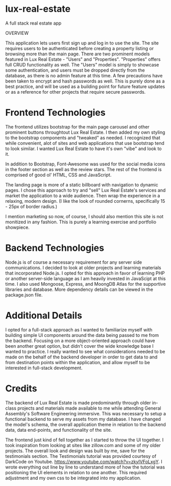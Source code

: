 # lux-real-estate

A full stack real estate app

OVERVIEW

This application lets users first sign up and log in to use the site. The site requires users to be authenticated before creating a property listing or browsing
more than the main page. There are two prominent models featured in Lux Real Estate - "Users" and "Properties". "Properties" offers full CRUD functionality as
well. The "Users" model is simply to showcase some authentication, and users must be dropped directly from the database, as there
is no admin feature at this time. A few precautions have been taken to encrypt and hash passwords as well. This is purely done as a best practice, and will be
used as a building point for future feature updates or as a reference for other projects that require secure passwords.

# Frontend Technologies

The frontend utilizes bootstrap for the main page carousel and other prominent buttons throughtout Lux Real Estate. I then added my own styling to the bootstrap
components and "tweaked" as needed. I recognized that while convenient, alot of sites and web applications that use bootstrap tend to look similar. I wanted
Lux Real Estate to have it's own "vibe" and look to it.

In addition to Bootstrap, Font-Awesome was used for the social media icons in the footer section as well as the review stars. The rest of the frontend is
comprised of good ol' HTML, CSS and JavaScript.

The landing page is more of a static billboard with navigation to dynamic pages. I chose this approach to try and "sell" Lux Real Estate's services and market the
application to a wide audience. Then wrap the experience in a relaxing, modern design. (I like the look of rounded cornerns, specifically 15 - 25px of border radius.)

I mention marketing so now, of course, I should also mention this site is not monitized in any fashion. This is purely a learning exercise and portfolio showpiece.

# Backend Technologies

Node.js is of course a necessary requirement for any server side communications. I decided to look at older projects and learning materials that incorporated Node.js.
I opted for this approach in favor of learning PHP or another server-side language as I am heavily invested in JavaScipt at this time. I also used Mongoose, Express,
and MoongDB Atlas for the supportive libraries and database. More dependency details can be viewed in the package.json file.

# Additional Details

I opted for a full-stack approach as I wanted to familiarize myself with building simple UI components around the data being passed to me from the backend.
Focusing on a more object-oriented approach could have been another great option, but didn't cover the wide knowledge base I wanted to practice.
I really wanted to see what considerations needed to be made on the behalf of the backend developer in order to get data to and from destination points
within the application, and allow myself to be interested in full-stack development.

# Credits

The backend of Lux Real Estate is made predominantly through older in-class projects and materials made available to me while attending General Assembly's
Software Engineering immersive. This was necessary to setup a functional backend to serve my assets from my database. I have changed the model's schema,
the overall application theme in relation to the backend data, data end-points, and functionality of the site.

The frontend just kind of fell together as I started to throw the UI together. I took inspiration from looking at sites like zillow.com and some of my older projects.
The overall look and design was built by me, save for the testimonials section. The Testimonials tutorial was provided courtesy of
DarkCode on Youtube. https://www.youtube.com/watch?v=zkyIVFoLxgY. I wrote everything out line by line to understand more of how the tutorial was positioning the UI elements in relation to one another. This required adjustment and my own css to be integrated into my application.
